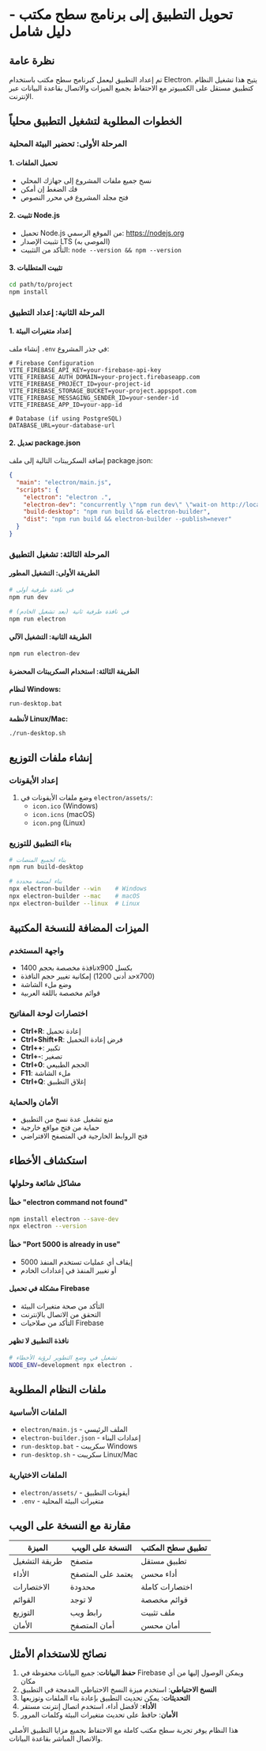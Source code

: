 # تحويل التطبيق إلى برنامج سطح مكتب - دليل شامل

## نظرة عامة
تم إعداد التطبيق ليعمل كبرنامج سطح مكتب باستخدام Electron. يتيح هذا تشغيل النظام كتطبيق مستقل على الكمبيوتر مع الاحتفاظ بجميع الميزات والاتصال بقاعدة البيانات عبر الإنترنت.

## الخطوات المطلوبة لتشغيل التطبيق محلياً

### المرحلة الأولى: تحضير البيئة المحلية

#### 1. تحميل الملفات
- نسخ جميع ملفات المشروع إلى جهازك المحلي
- فك الضغط إن أمكن
- فتح مجلد المشروع في محرر النصوص

#### 2. تثبيت Node.js
- تحميل Node.js من الموقع الرسمي: https://nodejs.org
- تثبيت الإصدار LTS (الموصى به)
- التأكد من التثبيت: `node --version && npm --version`

#### 3. تثبيت المتطلبات
```bash
cd path/to/project
npm install
```

### المرحلة الثانية: إعداد التطبيق

#### 1. إعداد متغيرات البيئة
إنشاء ملف `.env` في جذر المشروع:
```env
# Firebase Configuration
VITE_FIREBASE_API_KEY=your-firebase-api-key
VITE_FIREBASE_AUTH_DOMAIN=your-project.firebaseapp.com
VITE_FIREBASE_PROJECT_ID=your-project-id
VITE_FIREBASE_STORAGE_BUCKET=your-project.appspot.com
VITE_FIREBASE_MESSAGING_SENDER_ID=your-sender-id
VITE_FIREBASE_APP_ID=your-app-id

# Database (if using PostgreSQL)
DATABASE_URL=your-database-url
```

#### 2. تعديل package.json
إضافة السكريبتات التالية إلى ملف package.json:
```json
{
  "main": "electron/main.js",
  "scripts": {
    "electron": "electron .",
    "electron-dev": "concurrently \"npm run dev\" \"wait-on http://localhost:5000 && electron .\"",
    "build-desktop": "npm run build && electron-builder",
    "dist": "npm run build && electron-builder --publish=never"
  }
}
```

### المرحلة الثالثة: تشغيل التطبيق

#### الطريقة الأولى: التشغيل المطور
```bash
# في نافذة طرفية أولى
npm run dev

# في نافذة طرفية ثانية (بعد تشغيل الخادم)
npm run electron
```

#### الطريقة الثانية: التشغيل الآلي
```bash
npm run electron-dev
```

#### الطريقة الثالثة: استخدام السكريبتات المحضرة
**لنظام Windows:**
```cmd
run-desktop.bat
```

**لأنظمة Linux/Mac:**
```bash
./run-desktop.sh
```

## إنشاء ملفات التوزيع

### إعداد الأيقونات
1. وضع ملفات الأيقونات في `electron/assets/`:
   - `icon.ico` (Windows)
   - `icon.icns` (macOS)
   - `icon.png` (Linux)

### بناء التطبيق للتوزيع
```bash
# بناء لجميع المنصات
npm run build-desktop

# بناء لمنصة محددة
npx electron-builder --win    # Windows
npx electron-builder --mac    # macOS
npx electron-builder --linux  # Linux
```

## الميزات المضافة للنسخة المكتبية

### واجهة المستخدم
- نافذة مخصصة بحجم 1400x900 بكسل
- إمكانية تغيير حجم النافذة (حد أدنى 1200x700)
- وضع ملء الشاشة
- قوائم مخصصة باللغة العربية

### اختصارات لوحة المفاتيح
- **Ctrl+R**: إعادة تحميل
- **Ctrl+Shift+R**: فرض إعادة التحميل
- **Ctrl++**: تكبير
- **Ctrl+-**: تصغير
- **Ctrl+0**: الحجم الطبيعي
- **F11**: ملء الشاشة
- **Ctrl+Q**: إغلاق التطبيق

### الأمان والحماية
- منع تشغيل عدة نسخ من التطبيق
- حماية من فتح مواقع خارجية
- فتح الروابط الخارجية في المتصفح الافتراضي

## استكشاف الأخطاء

### مشاكل شائعة وحلولها

#### خطأ "electron command not found"
```bash
npm install electron --save-dev
npx electron --version
```

#### خطأ "Port 5000 is already in use"
- إيقاف أي عمليات تستخدم المنفذ 5000
- أو تغيير المنفذ في إعدادات الخادم

#### مشكلة في تحميل Firebase
- التأكد من صحة متغيرات البيئة
- التحقق من الاتصال بالإنترنت
- التأكد من صلاحيات Firebase

#### نافذة التطبيق لا تظهر
```bash
# تشغيل في وضع التطوير لرؤية الأخطاء
NODE_ENV=development npx electron .
```

## ملفات النظام المطلوبة

### الملفات الأساسية
- `electron/main.js` - الملف الرئيسي
- `electron-builder.json` - إعدادات البناء
- `run-desktop.bat` - سكريبت Windows
- `run-desktop.sh` - سكريبت Linux/Mac

### الملفات الاختيارية
- `electron/assets/` - أيقونات التطبيق
- `.env` - متغيرات البيئة المحلية

## مقارنة مع النسخة على الويب

| الميزة | النسخة على الويب | تطبيق سطح المكتب |
|--------|------------------|------------------|
| طريقة التشغيل | متصفح | تطبيق مستقل |
| الأداء | يعتمد على المتصفح | أداء محسن |
| الاختصارات | محدودة | اختصارات كاملة |
| القوائم | لا توجد | قوائم مخصصة |
| التوزيع | رابط ويب | ملف تثبيت |
| الأمان | أمان المتصفح | أمان محسن |

## نصائح للاستخدام الأمثل

1. **حفظ البيانات**: جميع البيانات محفوظة في Firebase ويمكن الوصول إليها من أي مكان
2. **النسخ الاحتياطي**: استخدم ميزة النسخ الاحتياطي المدمجة في التطبيق
3. **التحديثات**: يمكن تحديث التطبيق بإعادة بناء الملفات وتوزيعها
4. **الأداء**: لأفضل أداء، استخدم اتصال إنترنت مستقر
5. **الأمان**: حافظ على تحديث متغيرات البيئة وكلمات المرور

هذا النظام يوفر تجربة سطح مكتب كاملة مع الاحتفاظ بجميع مزايا التطبيق الأصلي والاتصال المباشر بقاعدة البيانات.